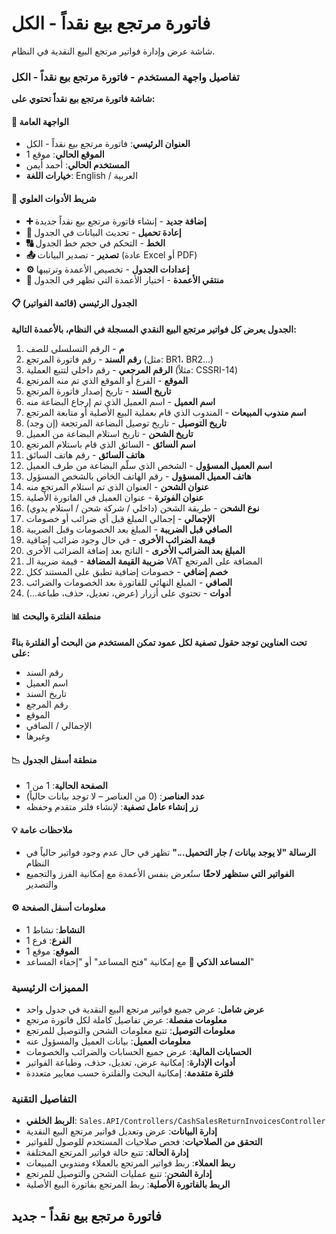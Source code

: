 # فاتورة مرتجع بيع نقداً - الكل
شاشة عرض وإدارة فواتير مرتجع البيع النقدية في النظام.

### تفاصيل واجهة المستخدم - فاتورة مرتجع بيع نقداً - الكل
**شاشة فاتورة مرتجع بيع نقداً تحتوي على:**

#### 🔹 الواجهة العامة
- **العنوان الرئيسي**: فاتورة مرتجع بيع نقداً - الكل
- **الموقع الحالي**: موقع 1
- **المستخدم الحالي**: أحمد أيمن
- **خيارات اللغة**: English / العربية

#### 🧰 شريط الأدوات العلوي
- **➕ إضافة جديد** - إنشاء فاتورة مرتجع بيع نقداً جديدة
- **🔄 إعادة تحميل** - تحديث البيانات في الجدول
- **🔠 الخط** - التحكم في حجم خط الجدول
- **📤 تصدير** - تصدير البيانات (عادة Excel أو PDF)
- **⚙️ إعدادات الجدول** - تخصيص الأعمدة وترتيبها
- **🧩 منتقي الأعمدة** - اختيار الأعمدة التي تظهر في الجدول

#### 📋 الجدول الرئيسي (قائمة الفواتير)
**الجدول يعرض كل فواتير مرتجع البيع النقدي المسجلة في النظام، بالأعمدة التالية:**

1. **م** - الرقم التسلسلي للصف
2. **رقم السند** - رقم فاتورة المرتجع (مثل: BR1، BR2...)
3. **الرقم المرجعي** - رقم داخلي لتتبع العملية (مثلاً: CSSRI-14)
4. **الموقع** - الفرع أو الموقع الذي تم منه المرتجع
5. **تاريخ السند** - تاريخ إصدار فاتورة المرتجع
6. **اسم العميل** - اسم العميل الذي تم إرجاع البضاعة منه
7. **اسم مندوب المبيعات** - المندوب الذي قام بعملية البيع الأصلية أو متابعة المرتجع
8. **تاريخ التوصيل** - تاريخ توصيل البضاعة المرتجعة (إن وجد)
9. **تاريخ الشحن** - تاريخ استلام البضاعة من العميل
10. **اسم السائق** - السائق الذي قام باستلام المرتجع
11. **هاتف السائق** - رقم هاتف السائق
12. **اسم العميل المسؤول** - الشخص الذي سلّم البضاعة من طرف العميل
13. **هاتف العميل المسؤول** - رقم الهاتف الخاص بالشخص المسؤول
14. **عنوان الشحن** - العنوان الذي تم استلام المرتجع منه
15. **عنوان الفوترة** - عنوان العميل في الفاتورة الأصلية
16. **نوع الشحن** - طريقة الشحن (داخلي / شركة شحن / استلام يدوي)
17. **الإجمالي** - إجمالي المبلغ قبل أي ضرائب أو خصومات
18. **الصافي قبل الضريبة** - المبلغ بعد الخصومات وقبل الضريبة
19. **قيمة الضرائب الأخرى** - في حال وجود ضرائب إضافية
20. **المبلغ بعد الضرائب الأخرى** - الناتج بعد إضافة الضرائب الأخرى
21. **ضريبة القيمة المضافة** - قيمة ضريبة الـ VAT المضافة على المرتجع
22. **خصم إضافي** - خصومات إضافية تطبق على المستند ككل
23. **الصافي** - المبلغ النهائي للفاتورة بعد الخصومات والضرائب
24. **أدوات** - تحتوي على أزرار (عرض، تعديل، حذف، طباعة...)

#### 📊 منطقة الفلترة والبحث
**تحت العناوين توجد حقول تصفية لكل عمود تمكن المستخدم من البحث أو الفلترة بناءً على:**
- رقم السند
- اسم العميل
- تاريخ السند
- رقم المرجع
- الموقع
- الإجمالي / الصافي
- وغيرها

#### 📉 منطقة أسفل الجدول
- **الصفحة الحالية**: 1 من 1
- **عدد العناصر**: (0 من العناصر – لا توجد بيانات حالياً)
- **زر إنشاء عامل تصفية**: لإنشاء فلتر متقدم وحفظه

#### 💡 ملاحظات عامة
- **الرسالة "لا يوجد بيانات / جار التحميل..."** تظهر في حال عدم وجود فواتير حالياً في النظام
- **الفواتير التي ستظهر لاحقًا** ستُعرض بنفس الأعمدة مع إمكانية الفرز والتجميع والتصدير

#### ⚙️ معلومات أسفل الصفحة
- **النشاط**: نشاط 1
- **الفرع**: فرع 1
- **الموقع**: موقع 1
- **المساعد الذكي 🤖** مع إمكانية "فتح المساعد" أو "إخفاء المساعد"

### المميزات الرئيسية
- **عرض شامل**: عرض جميع فواتير مرتجع البيع النقدية في جدول واحد
- **معلومات مفصلة**: عرض تفاصيل كاملة لكل فاتورة مرتجع
- **معلومات التوصيل**: تتبع معلومات الشحن والتوصيل للمرتجع
- **معلومات العميل**: بيانات العميل والمسؤول عنه
- **الحسابات المالية**: عرض جميع الحسابات والضرائب والخصومات
- **أدوات الإدارة**: إمكانية عرض، تعديل، حذف، وطباعة الفواتير
- **فلترة متقدمة**: إمكانية البحث والفلترة حسب معايير متعددة

### التفاصيل التقنية
- **الربط الخلفي**: `Sales.API/Controllers/CashSalesReturnInvoicesController`
- **إدارة البيانات**: عرض وتعديل فواتير مرتجع البيع النقدية
- **التحقق من الصلاحيات**: فحص صلاحيات المستخدم للوصول للفواتير
- **إدارة الحالة**: تتبع حالة فواتير المرتجع المختلفة
- **ربط العملاء**: ربط فواتير المرتجع بالعملاء ومندوبي المبيعات
- **إدارة الشحن**: تتبع عمليات الشحن والتوصيل للمرتجع
- **الربط بالفاتورة الأصلية**: ربط المرتجع بفاتورة البيع الأصلية

## فاتورة مرتجع بيع نقداً - جديد
